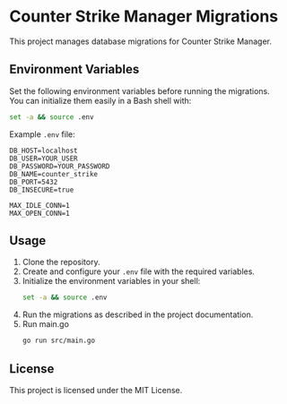 # Counter Strike Manager Migrations

This project manages database migrations for Counter Strike Manager.

## Environment Variables

Set the following environment variables before running the migrations.  
You can initialize them easily in a Bash shell with:

```bash
set -a && source .env
```

Example `.env` file:

```env
DB_HOST=localhost
DB_USER=YOUR_USER
DB_PASSWORD=YOUR_PASSWORD
DB_NAME=counter_strike
DB_PORT=5432
DB_INSECURE=true

MAX_IDLE_CONN=1
MAX_OPEN_CONN=1
```

## Usage

1. Clone the repository.
2. Create and configure your `.env` file with the required variables.
3. Initialize the environment variables in your shell:
    ```bash
    set -a && source .env
    ```
4. Run the migrations as described in the project documentation.
5. Run main.go
    ```bash
    go run src/main.go
    ```

## License

This project is licensed under the MIT License.
